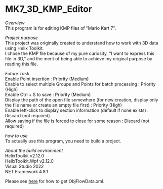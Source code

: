 # MK7_3D_KMP_Editor
  
*Overview*  
This program is for editing KMP files of "Mario Kart 7".  
  
*Project purpose*  
This project was originally created to understand how to work with 3D data using Helix Toolkit.  
I chose the KMP file because of my pure curiosity, "I want to express this file in 3D," and the merit of being able to achieve my original purpose by reading this file.  
  
*Future Task*  
Enable Point insertion : Priority (Medium)  
Enable to select multiple Groups and Points for batch processing : Priority (High)  
Enable Ctrl + S to save : Priority (Medium)  
Display the path of the open file somewhere (for new creation, display only the file name or create an empty file first) : Priority (High)  
Enable left-click to display section information (default if none exists) : Discard (not required)  
Allow saving if the file is forced to close for some reason : Discard (not required)  
  
*how to use*  
To actually use this program, you need to build a project.  
  
*About the build environment*  
HelixToolkit v2.12.0  
HelixToolkit.Wpf v2.12.0  
Visual Studio 2022  
NET Framework 4.8.1  
  
Please see [here](https://github.com/USh-MK78/MK7_3D_KMP_Editor/issues/1#issuecomment-974739010) for how to get ObjFlowData.xml.

